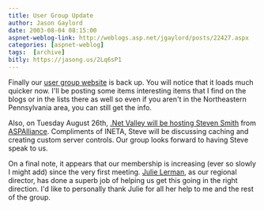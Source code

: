 ```yaml
---
title: User Group Update
author: Jason Gaylord
date: 2003-08-04 08:15:00
aspnet-weblog-link: http://weblogs.asp.net/jgaylord/posts/22427.aspx
categories: [aspnet-weblog]
tags:  [archive]
bitly: https://jasong.us/2Lq6sP1
---
```


Finally our [user group website](http://www.dotnetvalley.com/) is back up. You will notice that it loads much quicker now. I'll be posting some items interesting items that I find on the blogs or in the lists there as well so even if you aren't in the Northeastern Pennsylvania area, you can still get the info.

Also, on Tuesday August 26th, [.Net Valley will be hosting Steven Smith](http://www.dotnetvalley.com/Events/160.aspx) from [ASPAlliance](http://www.aspalliance.com/). Compliments of INETA, Steve will be discussing caching and creating custom server controls. Our group looks forward to having Steve speak to us.

On a final note, it appears that our membership is increasing (ever so slowly I might add) since the very first meeting. [Julie Lerman](http://weblogs.asp.net/jlerman), as our regional director, has done a superb job of helping us get this going in the right direction. I'd like to personally thank Julie for all her help to me and the rest of the group.
